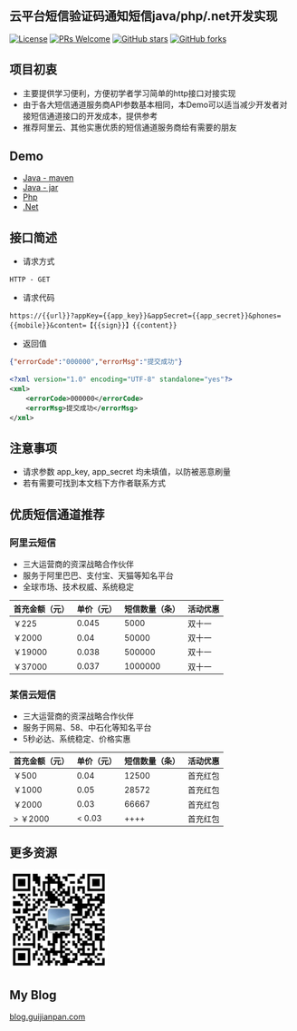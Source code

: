 ## 云平台短信验证码通知短信java/php/.net开发实现

[![License](https://img.shields.io/badge/license-MIT-blue.svg)](LICENSE)
[![PRs Welcome](https://img.shields.io/badge/PRs-welcome-brightgreen.svg)](https://github.com/yzchen0o0/demo-sms/pulls)
[![GitHub stars](https://img.shields.io/github/stars/yzchen0o0/demo-sms.svg?style=social&label=Stars)](https://github.com/yzchen0o0/demo-sms)
[![GitHub forks](https://img.shields.io/github/forks/yzchen0o0/demo-sms.svg?style=social&label=Fork)](https://github.com/yzchen0o0/demo-sms)

## 项目初衷

* 主要提供学习便利，方便初学者学习简单的http接口对接实现
* 由于各大短信通道服务商API参数基本相同，本Demo可以适当减少开发者对接短信通道接口的开发成本，提供参考
* 推荐阿里云、其他实惠优质的短信通道服务商给有需要的朋友

## Demo

* [Java - maven](https://github.com/yzchen0o0/demo-sms/tree/master/Java/maven)
* [Java - jar](https://github.com/yzchen0o0/demo-sms/tree/master/Java/jar)
* [Php](https://github.com/yzchen0o0/demo-sms/tree/master/php)
* [.Net](https://github.com/yzchen0o0/demo-sms/tree/master/Net)

## 接口简述

* 请求方式

```
HTTP - GET
```

* 请求代码
``` uri
https://{{url}}?appKey={{app_key}}&appSecret={{app_secret}}&phones={{mobile}}&content=【{{sign}}】{{content}}
```

* 返回值
``` json
{"errorCode":"000000","errorMsg":"提交成功"}
```
``` xml
<?xml version="1.0" encoding="UTF-8" standalone="yes"?>
<xml>
    <errorCode>000000</errorCode>
    <errorMsg>提交成功</errorMsg>
</xml>
```

## 注意事项

* 请求参数 app_key, app_secret 均未填值，以防被恶意刷量
* 若有需要可找到本文档下方作者联系方式

## 优质短信通道推荐

### 阿里云短信

* 三大运营商的资深战略合作伙伴
* 服务于阿里巴巴、支付宝、天猫等知名平台
* 全球市场、技术权威、系统稳定

首充金额（元） | 单价（元） | 短信数量（条）| 活动优惠
----|----|----|----
￥225 | 0.045 | 5000 | 双十一
￥2000 | 0.04 | 50000 | 双十一
￥19000 | 0.038 | 500000 | 双十一
￥37000 | 0.037 | 1000000 | 双十一

### 某信云短信

* 三大运营商的资深战略合作伙伴
* 服务于网易、58、中石化等知名平台
* 5秒必达、系统稳定、价格实惠

首充金额（元） | 单价（元） | 短信数量（条） | 活动优惠
----|----|----|----
￥500 | 0.04 | 12500 | 首充红包
￥1000 | 0.05 | 28572 | 首充红包
￥2000 | 0.03 | 66667 | 首充红包
> ￥2000 | < 0.03 | ++++ | 首充红包


## 更多资源
![](./img/wx.jpg)

## My Blog
[blog.guijianpan.com](http://blog.guijianpan.com "倚楼听风雨")





